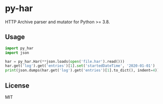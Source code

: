 # py-har

HTTP Archive parser and mutator for Python >= 3.8.

## Usage

```python
import py_har
import json

har = py_har.Har(**json.loads(open('file.har').read()))
har.get('log').get('entries')[1].set('startedDateTime', '2020-01-01')
print(json.dumps(har.get('log').get('entries')[1].to_dict(), indent=4))
```

## License

MIT
